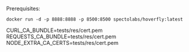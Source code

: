 Prerequisites:

```
docker run -d -p 8888:8888 -p 8500:8500 spectolabs/hoverfly:latest
```

CURL_CA_BUNDLE=tests/res/cert.pem
REQUESTS_CA_BUNDLE=tests/res/cert.pem
NODE_EXTRA_CA_CERTS=tests/res/cert.pem
